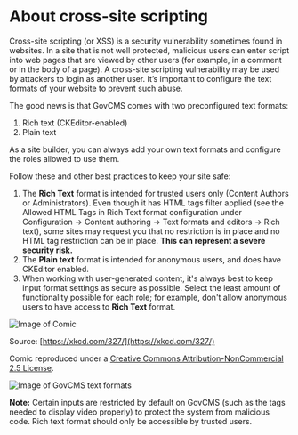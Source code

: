 # About cross-site scripting

Cross-site scripting (or XSS) is a security vulnerability sometimes found in websites. In a site that is not well protected, malicious users can enter script into web pages that are viewed by other users (for example, in a comment or in the body of a page). A cross-site scripting vulnerability may be used by attackers to login as another user. It’s important to configure the text formats of your website to prevent such abuse.

The good news is that GovCMS comes with two preconfigured text formats:

1. Rich text (CKEditor-enabled)
2. Plain text

As a site builder, you can always add your own text formats and configure the roles allowed to use them.

Follow these and other best practices to keep your site safe:

1. The **Rich Text** format is intended for trusted users only (Content Authors or Administrators). Even though it has HTML tags filter applied (see the Allowed HTML Tags in Rich Text format configuration under Configuration → Content authoring → Text formats and editors → Rich text), some sites may request you that no restriction is in place and no HTML tag restriction can be in place. **This can represent a severe security risk.**
2. The **Plain text** format is intended for anonymous users, and does have CKEditor enabled.
3. When working with user-generated content, it's always best to keep input format settings as secure as possible. Select the least amount of functionality possible for each role; for example, don't allow anonymous users to have access to **Rich Text** format.

![Image of Comic](<../.gitbook/assets/0 (1).png>)

Source: [https://xkcd.com/327/](https://xkcd.com/327/)

Comic reproduced under a [Creative Commons Attribution-NonCommercial 2.5 License](http://creativecommons.org/licenses/by-nc/2.5/).

![Image of GovCMS text formats](../.gitbook/assets/1.png)

**Note:** Certain inputs are restricted by default on GovCMS (such as the tags needed to display video properly) to protect the system from malicious code. Rich text format should only be accessible by trusted users.
